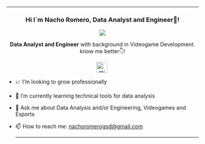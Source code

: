 ---

<p align="center" width="300">
   <h3 align="center">Hi I´m Nacho Romero, Data Analyst and Engineer👋!</h3>
</p>

<p align="center">
  <a href="https://github.com/DenverCoder1/readme-typing-svg"><img src="https://readme-typing-svg.herokuapp.com?font=Time+New+Roman&color=cyan&size=25&center=true&vCenter=true&width=600&height=100&lines=I'm+Nacho+Romero⚡;++;Love+VIDEOGAMES🕹️+ESPORTS🎮+and+DATA📊"></a>
</p>

<p align="center"> <strong>Data Analyst and Engineer</strong> with background in Videogame Development.<br /> know me better👇!</p>
<p align="center">
   <a href="https://www.linkedin.com/in/ignacio-romero-estrada-b992b91bb/" target="blank" style='margin-right:4px'>
    <img align="center" src="https://cdn.jsdelivr.net/npm/simple-icons@3.0.1/icons/linkedin.svg" alt="midudev" height="28px" width="28px" />
  </a>
</p>


- 📈 I’m looking to grow professionally
- 🔧 I’m currently learning technical tools for data analysis
- 💬 Ask me about Data Analysis and/or Engineering, Videogames and Esports
- 📫 How to reach me: nachoromerogsd@gmail.com

  ---

